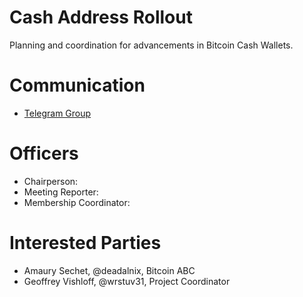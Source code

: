 # Cash Address Rollout

Planning and coordination for advancements in Bitcoin Cash Wallets.

# Communication

* [Telegram Group](https://t.me/joinchat/AAAAAEm4DSK6yXGoxB5hGA)

# Officers

 * Chairperson: 
 * Meeting Reporter:
 * Membership Coordinator: 

# Interested Parties

- Amaury Sechet, @deadalnix, Bitcoin ABC
- Geoffrey Vishloff, @wrstuv31, Project Coordinator
